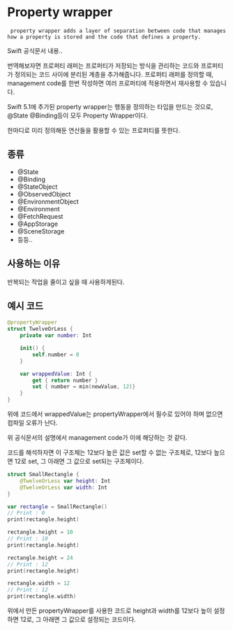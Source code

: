 # Property wrapper
     property wrapper adds a layer of separation between code that manages how a property is stored and the code that defines a property.
Swift 공식문서 내용..

번역해보자면 프로퍼티 래퍼는 프로퍼티가 저장되는 방식을 관리하는 코드와 프로퍼티가 정의되는 코드 사이에 분리된 계층을 추가해줍니다. 프로퍼티 래퍼를 정의할 때, management code를 한번 작성하면 여러 프로퍼티에 적용하면서 재사용할 수 있습니다.

Swift 5.1에 추가된 property wrapper는 행동을 정의하는 타입을 만드는 것으로, @State @Binding등이 모두 Property Wrapper이다.

한마디로 미리 정의해둔 연산들을 활용할 수 있는 프로퍼티를 뜻한다.

## 종류
- @State
- @Binding
- @StateObject
- @ObservedObject
- @EnvironmentObject
- @Environment
- @FetchRequest
- @AppStorage
- @SceneStorage
- 등등..


## 사용하는 이유
반복되는 작업을 줄이고 싶을 때 사용하게된다.

## 예시 코드
```swift
@propertyWrapper
struct TwelveOrLess {
    private var number: Int

    init() {
        self.number = 0
    }

    var wrappedValue: Int {
        get { return number }
        set { number = min(newValue, 12)}
    }
}
```
위에 코드에서 wrappedValue는 propertyWrapper에서 필수로 있어야 하며 없으면 컴파일 오류가 난다.

위 공식문서의 설명에서 management code가 이에 해당하는 것 같다.

코드를 해석하자면 이 구조체는 12보다 높은 값은 set할 수 없는 구조체로, 12보다 높으면 12로 set, 그 아래면 그 값으로 set되는 구조체이다.

```swift
struct SmallRectangle {
    @TwelveOrLess var height: Int
    @TwelveOrLess var width: Int
}

var rectangle = SmallRectangle()
// Print : 0
print(rectangle.height)

rectangle.height = 10
// Print : 10
print(rectangle.height)

rectangle.height = 24
// Print : 12
print(rectangle.height)

rectangle.width = 12
// Print : 12
print(rectangle.width)
```
위에서 만든 propertyWrapper를 사용한 코드로 height과 width를 12보다 높이 설정하면 12로, 그 아래면 그 값으로 설정되는 코드이다.
